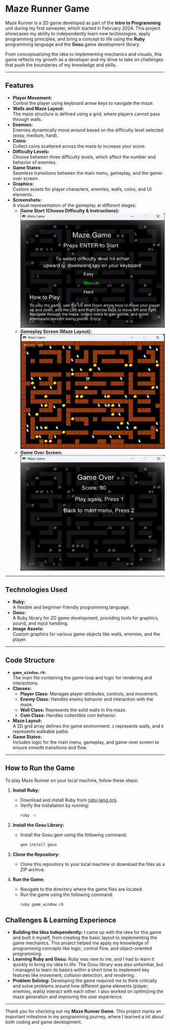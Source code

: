 # Maze Runner Game

Maze Runner is a 2D game developed as part of the **Intro to Programming** unit during my first semester, which started in February 2024. This project showcases my ability to independently learn new technologies, apply programming principles, and bring a concept to life using the **Ruby** programming language and the **Gosu** game development library. 

From conceptualizing the idea to implementing mechanics and visuals, this game reflects my growth as a developer and my drive to take on challenges that push the boundaries of my knowledge and skills.

---

## Features

- **Player Movement:**  
  Control the player using keyboard arrow keys to navigate the maze. 
- **Walls and Maze Layout:**  
  The maze structure is defined using a grid, where players cannot pass through walls.
- **Enemies:**  
  Enemies dynamically move around based on the difficulty level selected (easy, medium, hard).  
- **Coins:**  
  Collect coins scattered across the maze to increase your score. 
- **Difficulty Levels:**  
  Choose between three difficulty levels, which affect the number and behavior of enemies.  
- **Game States:**  
  Seamless transitions between the main menu, gameplay, and the game-over screen.  
- **Graphics:**  
  Custom assets for player characters, enemies, walls, coins, and UI elements.
- **Screenshots:**  
  A visual representation of the gameplay at different stages:
  - **Game Start (Choose Difficulty & Instructions):**  
    ![Starting Screen](readme_images/img1.png )
  - **Gameplay Screen (Maze Layout):**  
    ![Gameplay Screen](readme_images/img2.png)
  - **Game Over Screen:** 
    ![Game Over Screen](readme_images/img3.png)

---

## Technologies Used

- **Ruby:**  
  A flexible and beginner-friendly programming language.  
- **Gosu:**  
  A Ruby library for 2D game development, providing tools for graphics, sound, and input handling.  
- **Image Assets:**  
  Custom graphics for various game objects like walls, enemies, and the player.

---

## Code Structure

- **`game_window.rb`:**  
  The main file containing the game loop and logic for rendering and interactions.  
- **Classes:**  
  - **Player Class:** Manages player attributes, controls, and movement.  
  - **Enemy Class:** Handles enemy behavior and interaction with the maze.  
  - **Wall Class:** Represents the solid walls in the maze.  
  - **Coin Class:** Handles collectible coin behavior.  
- **Maze Layout:**  
  A 2D grid array defines the game environment. `1` represents walls, and `0` represents walkable paths.  
- **Game States:**  
  Includes logic for the main menu, gameplay, and game-over screen to ensure smooth transitions and flow.  

---

## How to Run the Game

To play Maze Runner on your local machine, follow these steps:

1. **Install Ruby:**  
   - Download and install Ruby from [ruby-lang.org](https://www.ruby-lang.org).  
   - Verify the installation by running:  
     ```bash
     ruby -v
     ```

2. **Install the Gosu Library:**  
   - Install the Gosu gem using the following command:  
     ```bash
     gem install gosu
     ```

3. **Clone the Repository:**
   - Clone this repository to your local machine or download the files as a ZIP archive.

4. **Run the Game:**
   - Navigate to the directory where the game files are located.
   - Run the game using the following command:
     ```bash
     ruby game_window.rb
     ```

## Challenges & Learning Experience

- **Building the Idea Independently:** I came up with the idea for this game and built it myself, from creating the basic layout to implementing the game mechanics. This project helped me apply my knowledge of programming concepts like logic, control flow, and object-oriented programming.
- **Learning Ruby and Gosu:** Ruby was new to me, and I had to learn it quickly to bring my idea to life. The Gosu library was also unfamiliar, but I managed to learn its basics within a short time to implement key features like movement, collision detection, and rendering.
- **Problem Solving:** Developing the game required me to think critically and solve problems around how different game elements (player, enemies, walls) interact with each other. I also worked on optimizing the maze generation and improving the user experience.

---

Thank you for checking out my **Maze Runner Game**. This project marks an important milestone in my programming journey, where I learned a lot about both coding and game development.

